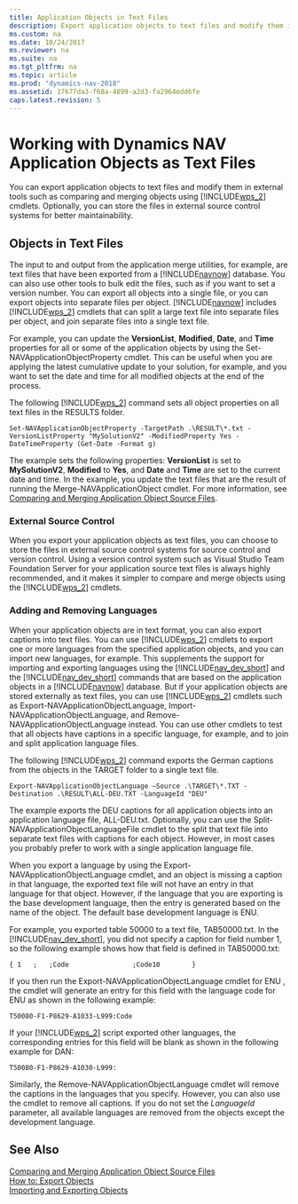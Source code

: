 ```yaml
---
title: Application Objects in Text Files
description: Export application objects to text files and modify them in external tools such as comparing and merging objects using Windows PowerShell cmdlets.
ms.custom: na
ms.date: 10/24/2017
ms.reviewer: na
ms.suite: na
ms.tgt_pltfrm: na
ms.topic: article
ms.prod: "dynamics-nav-2018"
ms.assetid: 17677da3-f68a-4899-a2d3-fa2964edd6fe
caps.latest.revision: 5
---
```

# Working with Dynamics NAV Application Objects as Text Files
You can export application objects to text files and modify them in external tools such as comparing and merging objects using [!INCLUDE[wps_2](includes/wps_2_md.md)] cmdlets. Optionally, you can store the files in external source control systems for better maintainability.  

## Objects in Text Files  
 The input to and output from the application merge utilities, for example, are text files that have been exported from a [!INCLUDE[navnow](includes/navnow_md.md)] database. You can also use other tools to bulk edit the files, such as if you want to set a version number. You can export all objects into a single file, or you can export objects into separate files per object. [!INCLUDE[navnow](includes/navnow_md.md)] includes [!INCLUDE[wps_2](includes/wps_2_md.md)] cmdlets that can split a large text file into separate files per object, and join separate files into a single text file.  

 For example, you can update the **VersionList**, **Modified**, **Date**, and **Time** properties for all or some of the application objects by using the Set-NAVApplicationObjectProperty cmdlet. This can be useful when you are applying the latest cumulative update to your solution, for example, and you want to set the date and time for all modified objects at the end of the process.  

 The following [!INCLUDE[wps_2](includes/wps_2_md.md)] command sets all object properties on all text files in the RESULTS folder.  

```  
Set-NAVApplicationObjectProperty -TargetPath .\RESULT\*.txt -VersionListProperty "MySolutionV2" -ModifiedProperty Yes -DateTimeProperty (Get-Date -Format g)  
```  

 The example sets the following properties: **VersionList** is set to **MySolutionV2**, **Modified** to **Yes**, and **Date** and **Time** are set to the current date and time. In the example, you update the text files that are the result of running the Merge-NAVApplicationObject cmdlet. For more information, see [Comparing and Merging Application Object Source Files](Comparing-and-Merging-Application-Object-Source-Files.md).  

### External Source Control  
 When you export your application objects as text files, you can choose to store the files in external source control systems for source control and version control. Using a version control system such as Visual Studio Team Foundation Server for your application source text files is always highly recommended, and it makes it simpler to compare and merge objects using the [!INCLUDE[wps_2](includes/wps_2_md.md)] cmdlets.  

### Adding and Removing Languages  
 When your application objects are in text format, you can also export captions into text files. You can use [!INCLUDE[wps_2](includes/wps_2_md.md)] cmdlets to export one or more languages from the specified application objects, and you can import new languages, for example. This supplements the support for importing and exporting languages using the [!INCLUDE[nav_dev_short](includes/nav_dev_short_md.md)] and the [!INCLUDE[nav_dev_short](includes/nav_dev_short_md.md)] commands that are based on the application objects in a [!INCLUDE[navnow](includes/navnow_md.md)] database. But if your application objects are stored externally as text files, you can use [!INCLUDE[wps_2](includes/wps_2_md.md)] cmdlets such as Export-NAVApplicationObjectLanguage, Import-NAVApplicationObjectLanguage, and Remove-NAVApplicationObjectLanguage instead. You can use other cmdlets to test that all objects have captions in a specific language, for example, and to join and split application language files.  

 The following [!INCLUDE[wps_2](includes/wps_2_md.md)] command exports the German captions from the objects in the TARGET folder to a single text file.  

```  
Export-NAVApplicationObjectLanguage –Source .\TARGET\*.TXT -Destination .\RESULT\ALL-DEU.TXT -LanguageId "DEU"  
```  

 The example exports the DEU captions for all application objects into an application language file, ALL-DEU.txt. Optionally, you can use the Split-NAVApplicationObjectLanguageFile cmdlet to the split that text file into separate text files with captions for each object. However, in most cases you probably prefer to work with a single application language file.  

 When you export a language by using the Export-NAVApplicationObjectLanguage cmdlet, and an object is missing a caption in that language, the exported text file will not have an entry in that language for that object. However, if the language that you are exporting is the base development language, then the entry is generated based on the name of the object. The default base development language is ENU.  

 For example, you exported table 50000 to a text file, TAB50000.txt. In the [!INCLUDE[nav_dev_short](includes/nav_dev_short_md.md)], you did not specify a caption for field number 1, so the following example shows how that field is defined in TAB50000.txt:  

```  
{ 1   ;   ;Code                ;Code10        }  
```  

 If you then run the Export-NAVApplicationObjectLanguage cmdlet for ENU , the cmdlet will generate an entry for this field with the language code for ENU as shown in the following example:  

```  
T50080-F1-P8629-A1033-L999:Code  
```  

 If your [!INCLUDE[wps_2](includes/wps_2_md.md)] script exported other languages, the corresponding entries for this field will be blank as shown in the following example for DAN:  

```  
T50080-F1-P8629-A1030-L999:   
```  

 Similarly, the Remove-NAVApplicationObjectLanguage cmdlet will remove the captions in the languages that you specify. However, you can also use the cmdlet to remove all captions. If you do not set the *LanguageId* parameter, all available languages are removed from the objects except the development language.  

## See Also  
 [Comparing and Merging Application Object Source Files](Comparing-and-Merging-Application-Object-Source-Files.md)   
 [How to: Export Objects](How-to--Export-Objects.md)   
 [Importing and Exporting Objects](Importing-and-Exporting-Objects.md)
